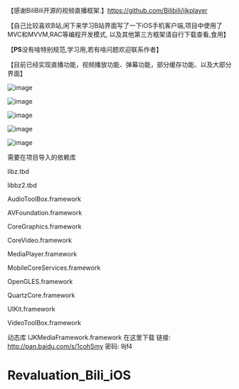【感谢BiliBili开源的视频直播框架.】https://github.com/Bilibili/ijkplayer

【自己比较喜欢B站,闲下来学习B站界面写了一下iOS手机客户端,项目中使用了MVC和MVVM,RAC等编程开发模式, 以及其他第三方框架请自行下载查看,食用】

【**PS**没有啥特别规范,学习用,若有啥问题欢迎联系作者】

【目前已经实现直播功能，视频播放功能、弹幕功能，部分缓存功能、以及大部分界面】

 ![image](https://github.com/CoderGLMumu/Revaluation_Bili_iOS/blob/master/revaluation_Bili/revaluation_Bili/Resource/screenshots/bili1.png)
 
 ![image](https://github.com/CoderGLMumu/Revaluation_Bili_iOS/blob/master/revaluation_Bili/revaluation_Bili/Resource/screenshots/bili3.png)
 
 ![image](https://github.com/CoderGLMumu/Revaluation_Bili_iOS/blob/master/revaluation_Bili/revaluation_Bili/Resource/screenshots/bili4.png)
 
 ![image](https://github.com/CoderGLMumu/Revaluation_Bili_iOS/blob/master/revaluation_Bili/revaluation_Bili/Resource/screenshots/bili5.png)
 
 ![image](https://github.com/CoderGLMumu/Revaluation_Bili_iOS/blob/master/revaluation_Bili/revaluation_Bili/Resource/screenshots/bili6.png)
 
需要在项目导入的依赖库

libz.tbd

libbz2.tbd

AudioToolBox.framework

AVFoundation.framework

CoreGraphics.framework

CoreVideo.framework

MediaPlayer.framework

MobileCoreServices.framework

OpenGLES.framework

QuartzCore.framework

UIKit.framework

VideoToolBox.framework

动态库 IJKMediaFramework.framework 在这里下载
链接: http://pan.baidu.com/s/1cohSmy 密码: 9jf4

# Revaluation_Bili_iOS


